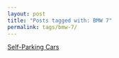 ```yaml
---
layout: post
title: "Posts tagged with: BMW 7"
permalink: tags/bmw-7/
---
```

[Self-Parking Cars](/2011/08/self-parking-cars)
